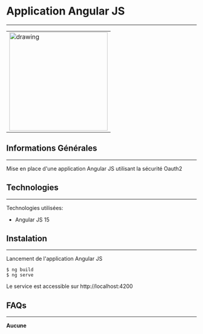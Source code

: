 ﻿## <h1>Application Angular JS</h1>
***
<table>
  <tr>
    <td><img src="https://www.mag-corp.com/wp-content/uploads/2021/08/angular.png" alt="drawing" height="260px"/></td>
  </tr>
</table>

## Informations Générales
***
Mise en place d'une application Angular JS utilisant la sécurité Oauth2

## Technologies
***
Technologies utilisées:
* Angular JS 15
  
## Instalation
***

Lancement de l'application Angular JS<br>
```
$ ng build
$ ng serve
```
Le service est accessible sur http://localhost:4200

## FAQs
***
**Aucune**<br>



